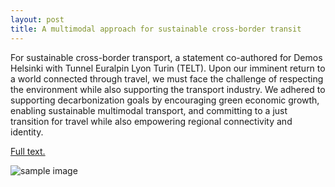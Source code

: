 ```yaml
---
layout: post
title: A multimodal approach for sustainable cross-border transit
---
```

For sustainable cross-border transport, a statement co-authored for Demos Helsinki with Tunnel Euralpin Lyon Turin (TELT). Upon our imminent return to a world connected through travel, we must face the challenge of respecting the environment while also supporting the transport industry. We adhered to supporting decarbonization goals by encouraging green economic growth, enabling sustainable multimodal transport, and committing to a just transition for travel while also empowering regional connectivity and identity.

[Full text.](https://demoshelsinki.fi/referenssit/a-multimodal-approach-for-sustainable-cross-border-transit/)

![sample image]({{site.baseurl}}/assets/images/20211016telt/TELT_sustainable_mobility_camiano_cerrone.png)




